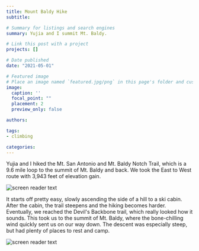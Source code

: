 ```yaml
---
title: Mount Baldy Hike
subtitle: 

# Summary for listings and search engines
summary: Yujia and I summit Mt. Baldy.

# Link this post with a project
projects: []

# Date published
date: "2021-05-01"

# Featured image
# Place an image named `featured.jpg/png` in this page's folder and customize its options here.
image:
  caption: ''
  focal_point: ""
  placement: 2
  preview_only: false

authors:

tags:
- climbing

categories:
---
```



Yujia and I hiked the Mt. San Antonio and Mt. Baldy Notch Trail, which is a 9.6 mile loop to the summit of Mt. Baldy and back. We took the East to West route with 3,943 feet of elevation gain.

![screen reader text](yujia.jpg)

It starts off pretty easy, slowly ascending the side of a hill to a ski cabin. After the cabin, the trail steepens and the hiking becomes harder. Eventually, we reached the Devil's Backbone trail, which really looked how it sounds. This took us to the summit of Mt. Baldy, where the bone-chilling wind quickly sent us on our way down. The descent was especially steep, but had plenty of places to rest and camp. 

![screen reader text](brenden.jpg)